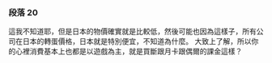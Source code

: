 ### 段落 20

這我不知道耶，但是日本的物價確實就是比較低，然後可能也因為這樣子，所有公司在日本的轉蛋價格，日本就是特別便宜，不知道為什麼。
大致上了解，所以你的心裡消費基本上也都是以遊戲為主，就是買斷跟月卡跟偶爾的課金這樣？